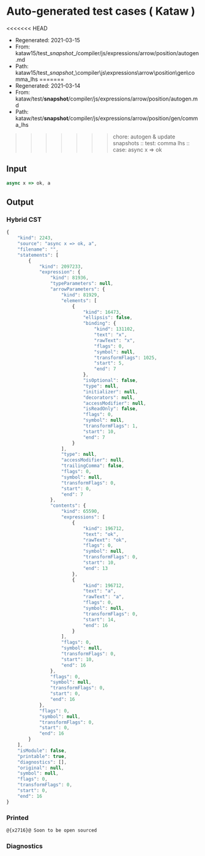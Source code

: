 # Auto-generated test cases ( Kataw )
<<<<<<< HEAD
- Regenerated: 2021-03-15
- From: kataw15/test\__snapshot__/compiler/js/expressions/arrow/position/autogen.md
- Path: kataw15/test\__snapshot__\compiler\js\expressions\arrow\position\gen\comma_lhs
=======
- Regenerated: 2021-03-14
- From: kataw/test/__snapshot__/compiler/js/expressions/arrow/position/autogen.md
- Path: kataw/test/__snapshot__/compiler/js/expressions/arrow/position/gen/comma_lhs
>>>>>>> chore: autogen & update snapshots
> :: test: comma lhs
> :: case: async x => ok
## Input

`````js
async x => ok, a
`````

## Output

### Hybrid CST

```javascript
{
    "kind": 2243,
    "source": "async x => ok, a",
    "filename": "",
    "statements": [
        {
            "kind": 2097233,
            "expression": {
                "kind": 81936,
                "typeParameters": null,
                "arrowParameters": {
                    "kind": 81929,
                    "elements": [
                        {
                            "kind": 16473,
                            "ellipsis": false,
                            "binding": {
                                "kind": 131102,
                                "text": "x",
                                "rawText": "x",
                                "flags": 0,
                                "symbol": null,
                                "transformFlags": 1025,
                                "start": 5,
                                "end": 7
                            },
                            "isOptional": false,
                            "type": null,
                            "initializer": null,
                            "decorators": null,
                            "accessModifier": null,
                            "isReadOnly": false,
                            "flags": 0,
                            "symbol": null,
                            "transformFlags": 1,
                            "start": 10,
                            "end": 7
                        }
                    ],
                    "type": null,
                    "accessModifier": null,
                    "trailingComma": false,
                    "flags": 0,
                    "symbol": null,
                    "transformFlags": 0,
                    "start": 0,
                    "end": 7
                },
                "contents": {
                    "kind": 65590,
                    "expressions": [
                        {
                            "kind": 196712,
                            "text": "ok",
                            "rawText": "ok",
                            "flags": 0,
                            "symbol": null,
                            "transformFlags": 0,
                            "start": 10,
                            "end": 13
                        },
                        {
                            "kind": 196712,
                            "text": "a",
                            "rawText": "a",
                            "flags": 0,
                            "symbol": null,
                            "transformFlags": 0,
                            "start": 14,
                            "end": 16
                        }
                    ],
                    "flags": 0,
                    "symbol": null,
                    "transformFlags": 0,
                    "start": 10,
                    "end": 16
                },
                "flags": 0,
                "symbol": null,
                "transformFlags": 0,
                "start": 0,
                "end": 16
            },
            "flags": 0,
            "symbol": null,
            "transformFlags": 0,
            "start": 0,
            "end": 16
        }
    ],
    "isModule": false,
    "printable": true,
    "diagnostics": [],
    "original": null,
    "symbol": null,
    "flags": 0,
    "transformFlags": 0,
    "start": 0,
    "end": 16
}
```

### Printed

```javascript
@{x2716}@ Soon to be open sourced
```

### Diagnostics

```javascript

```

